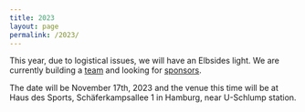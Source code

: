 ```yaml
---
title: 2023
layout: page
permalink: /2023/
---
```


This year, due to logistical issues, we will have an Elbsides light. We are currently building a [team](team) and looking for [sponsors](sponsors). 

The date will be November 17th, 2023 and the venue this time will be at Haus des Sports, Schäferkampsallee 1 in Hamburg, near U-Schlump station.

